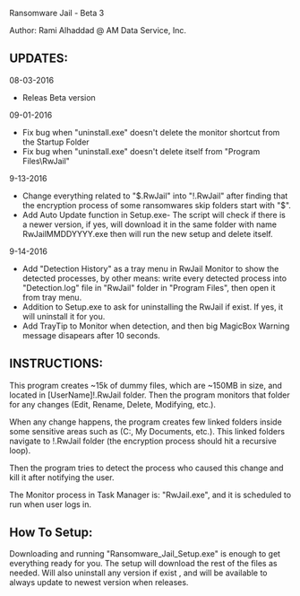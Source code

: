 Ransomware Jail - Beta 3

Author: Rami Alhaddad @ AM Data Service, Inc.

UPDATES:
--------
08-03-2016
- Releas Beta version

09-01-2016  
- Fix bug when "uninstall.exe" doesn't delete the monitor shortcut from the Startup Folder
- Fix bug when "uninstall.exe" doesn't delete itself from "Program Files\RwJail\"

9-13-2016
- Change everything related to "$.RwJail" into "!.RwJail" after finding that the encryption process of some ransomwares skip folders start with "$".
- Add Auto Update function in Setup.exe-
The script will check if there is a newer version, if yes, will download it in the same folder with name RwJailMMDDYYYY.exe then will run the new setup and delete itself.

9-14-2016
- Add "Detection History" as a tray menu in RwJail Monitor to show the detected processes, by other means: write every detected process into "Detection.log" file in "RwJail" folder in "Program Files", then open it from tray menu.
- Addition to Setup.exe to ask for uninstalling the RwJail if exist. If yes, it will uninstall it for you.
- Add TrayTip to Monitor when detection, and then big MagicBox Warning message disapears after 10 seconds.

INSTRUCTIONS:
-------------
This program creates ~15k of dummy files, which are ~150MB in size, and located in [UserName]\!.RwJail folder.
Then the program monitors that folder for any changes (Edit, Rename, Delete, Modifying, etc.).

When any change happens, the program creates few linked folders inside some sensitive areas such as (C:\, My Documents, etc.). This linked folders navigate to !.RwJail folder (the encryption process should hit a recursive loop).

Then the program tries to detect the process who caused this change and kill it after notifying the user.

The Monitor process in Task Manager is: "RwJail.exe", and it is scheduled to run when user logs in.

How To Setup:
-------------
Downloading and running "Ransomware_Jail_Setup.exe" is enough to get everything ready for you.
The setup will download the rest of the files as needed. Will also uninstall any version if exist , and will be available to always update to newest version when releases.
